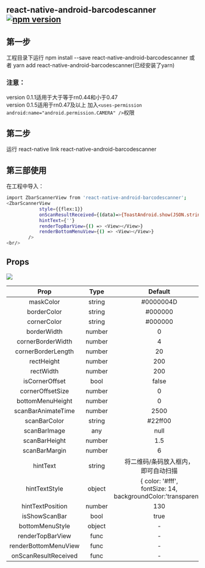 ## react-native-android-barcodescanner [![npm version](https://badge.fury.io/js/react-native-android-barcodescanner.svg)](https://badge.fury.io/js/react-native-android-barcodescanner)
## 第一步
工程目录下运行 npm install --save react-native-android-barcodescanner 或者 yarn add react-native-android-barcodescanner(已经安装了yarn)

### 注意：
version 0.1.1适用于大于等于rn0.44和小于0.47<br/>
version 0.1.5适用于rn0.47及以上
加入```<uses-permission android:name="android.permission.CAMERA" />```权限
## 第二步
运行 react-native link react-native-android-barcodescanner
## 第三部使用
在工程中导入：
```bash
import ZbarScannerView from 'react-native-android-barcodescanner';
<ZbarScannerView
            style={{flex:1}}
            onScanResultReceived={(data)=>{ToastAndroid.show(JSON.stringify(data),ToastAndroid.SHORT)}}
            hintText={''}
            renderTopBarView={() => <View></View>}
            renderBottomMenuView={() => <View></View>}
        />
<br/>
```
## Props

![](https://github.com/MarnoDev/AC-QRCode-RN/blob/master/screenshots/ac-qrcode-props.jpg)

|Prop|Type|Default|Optional|
|:--:|:--:|:--:|:--:|
|maskColor|string|#0000004D|true|
|borderColor|string|#000000|true|
|cornerColor|string|#000000|true|
|borderWidth|number|0|true|
|cornerBorderWidth|number|4|true|
|cornerBorderLength|number|20|true|
|rectHeight|number|200|true|
|rectWidth|number|200|true|
|isCornerOffset|bool|false|true|
|cornerOffsetSize|number|0|true|
|bottomMenuHeight|number|0|true|
|scanBarAnimateTime|number|2500|true|
|scanBarColor|string|#22ff00|true|
|scanBarImage|any|null|true|
|scanBarHeight|number|1.5|true|
|scanBarMargin|number|6|true|
|hintText|string|将二维码/条码放入框内，</br>即可自动扫描|true|
|hintTextStyle|object|{ color: '#fff', </br>fontSize: 14,</br>backgroundColor:'transparent'}|true|
|hintTextPosition|number|130|true|
|isShowScanBar|bool|true|true|
|bottomMenuStyle|object|-|true|
|renderTopBarView|func|-|flase|
|renderBottomMenuView|func|-|false|
|onScanResultReceived|func|-|false|
